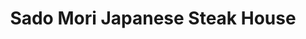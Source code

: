 ---
layout: place
title: Sado Mori Japanese Steak House
permalink: /florida/tallahassee/sado-mori-japanese-steak-house.html
stateAbbr: FL
stateName: Florida
cityName: Tallahassee
seo:
  type: restaurant
  links: null
place_id: ChIJoX9oHMT17IgRxFvvy91gdog
photos:
  - name: >-
      places/ChIJoX9oHMT17IgRxFvvy91gdog/photos/AeeoHcLqkuqGvJ84NK4p6mBS3VJrQxvjJaSw_AlNAulPZLrr1VmMWKpHIuTnYLGPLmr8-YM6grGCkodpBKQwfn1XtncDGfUIaF0AQHFPb1YJLyhw_BEsvzjoCnAQxE8CGF6_8PDEW4KKkalZmZq3_PC-b5Escvz-9v0ZOT95WIeGpK6epMWCLVw-LviPBes1as6al-1zplDV1jcuzRGGWmeLfvSIsMTMePn6jNeRxcOxo9RBRsDNxI8xSbvexsJMgBzOWAfmSBI-JsDrE3ZCKKRN47qEXXkGVOLgUy27J2WhI7J9Yfj0irBslYpmjET2C5GgXnf6F7hxCL25bw_QrJCIrOPyzOJoqlH3nsNsQw0A2Y1pPNvxxwlM9CYvqDOc4eYPnwv_1H80x7jSdQN8RKhSmlgLVodh4zogJiZA7QvwmOl6rBLs
    widthPx: 4000
    heightPx: 2252
    authorAttributions:
      - displayName: Erica Kaplan
        uri: https://maps.google.com/maps/contrib/104477456356340248886
        photoUri: >-
          https://lh3.googleusercontent.com/a-/ALV-UjVvchxL5ucKpSVL9_xwa8c8PEI1qdUWLi31qlezxV6_23IWXkVxlA=s100-p-k-no-mo
    flagContentUri: >-
      https://www.google.com/local/imagery/report/?cb_client=maps_api_places.places_api&image_key=!1e10!2sCIHM0ogKEICAgICb-dulvQE&hl=en-US
    googleMapsUri: >-
      https://www.google.com/maps/place//data=!3m4!1e2!3m2!1sCIHM0ogKEICAgICb-dulvQE!2e10!4m2!3m1!1s0x88ecf5c41c687fa1:0x887660ddcbef5bc4
  - name: >-
      places/ChIJoX9oHMT17IgRxFvvy91gdog/photos/AeeoHcJcWH-1AeT9CPgwi-TyfRyzxV7YgkNKp3VKRVLsB7JBy1PJoxy_tWXnbeYrTuQGdYf9qZJZRLX7jE1F0_va4b6wYbJuMEStGdPJiu-1y290xrbw04DXap56Go3oL0aMgDiPJnoDuR2GiNe_UwUDkEQAETxe6upj7Yo41Wei6jPmlGuwo2Bv1K7FDSFXBVxXnhalPcljoIbZRW-8Ybcuj8MFC5F_a5_Bi548OHu80-U0bsRcl8_6pqriXCZ4LZYiRoL5Fv9FPAkIFnTZfHc_ygl9wjVyD2lK4RCq8AG7HQtBxA
    widthPx: 1440
    heightPx: 809
    authorAttributions:
      - displayName: Sado Mori Japanese Steak House
        uri: https://maps.google.com/maps/contrib/117350168300431866040
        photoUri: >-
          https://lh3.googleusercontent.com/a-/ALV-UjXx9IXXE_dOC01DPSphRQKlBeY0nE8_VxhD3JEzM831_OnuolQ=s100-p-k-no-mo
    flagContentUri: >-
      https://www.google.com/local/imagery/report/?cb_client=maps_api_places.places_api&image_key=!1e10!2sAF1QipOWBDxM97BY242IyxWBw7pvddBefh8j1fCLyLzt&hl=en-US
    googleMapsUri: >-
      https://www.google.com/maps/place//data=!3m4!1e2!3m2!1sAF1QipOWBDxM97BY242IyxWBw7pvddBefh8j1fCLyLzt!2e10!4m2!3m1!1s0x88ecf5c41c687fa1:0x887660ddcbef5bc4
  - name: >-
      places/ChIJoX9oHMT17IgRxFvvy91gdog/photos/AeeoHcIkvlkfmsAzo816GYUUQoUSiqLn7XwLtoJqALBGpwZgiWV07DBN-u-nRrIBSU9ZZW6kZINrk95dxSPg4MwXXcORdZi9lJimxfZAHC0Ue8yvcybjWZVO6w7oUZDsYDOglCE2b8qKk8IdiqSTLlbcGbldS5HzryABm-PnJZQT2QsokJXUxRDaKraT_mBnxunLREv7WhjPLYKq2__oJl_iwt_T463jStPN1zWw9HrOKIG1JinLarVIs_wX9j-RxuaplYCnhv612Gi7pngRLXdKAjYOMNi7KQKXJyZw2d3w4y4w_w
    widthPx: 4032
    heightPx: 3024
    authorAttributions:
      - displayName: Sado Mori Japanese Steak House
        uri: https://maps.google.com/maps/contrib/117350168300431866040
        photoUri: >-
          https://lh3.googleusercontent.com/a-/ALV-UjXx9IXXE_dOC01DPSphRQKlBeY0nE8_VxhD3JEzM831_OnuolQ=s100-p-k-no-mo
    flagContentUri: >-
      https://www.google.com/local/imagery/report/?cb_client=maps_api_places.places_api&image_key=!1e10!2sAF1QipMDEszCQxvSx9T_FD_xgTsyYHOArp6ENin-rnyx&hl=en-US
    googleMapsUri: >-
      https://www.google.com/maps/place//data=!3m4!1e2!3m2!1sAF1QipMDEszCQxvSx9T_FD_xgTsyYHOArp6ENin-rnyx!2e10!4m2!3m1!1s0x88ecf5c41c687fa1:0x887660ddcbef5bc4
  - name: >-
      places/ChIJoX9oHMT17IgRxFvvy91gdog/photos/AeeoHcK-qaEUz22cDiH0BcCtmL7CYXL8DEFVLo3dCdkmoSZYRc6_Gpgtfh_GYtJ-qhi5_dR4HSy5ovl2FLDiZTwyxwwlhUPpUzDc-lX3SpX3Q1dwANCwBg5-zOBdpyR7xgW6V9bhEMflAtubbATg44YvGAJ_RXusP8r4FPknGnbfFir_4x7airH_Nb9HU0M8NzB3Q8Cp8FF0ijg8XmAhoMijeccTUEIiddUmBnjDtYwQx-scxFgD4icUkM8ohdTqNPkMuUPg6Z3nbX6Oqk7TfM7r8Owelnj-l5_Hx_0LQmHW5Jn3pQ
    widthPx: 3264
    heightPx: 2448
    authorAttributions:
      - displayName: Sado Mori Japanese Steak House
        uri: https://maps.google.com/maps/contrib/117350168300431866040
        photoUri: >-
          https://lh3.googleusercontent.com/a-/ALV-UjXx9IXXE_dOC01DPSphRQKlBeY0nE8_VxhD3JEzM831_OnuolQ=s100-p-k-no-mo
    flagContentUri: >-
      https://www.google.com/local/imagery/report/?cb_client=maps_api_places.places_api&image_key=!1e10!2sAF1QipM2baav2WpQ2n-RUbOYy16y9qFFXvzNU5zM-i_B&hl=en-US
    googleMapsUri: >-
      https://www.google.com/maps/place//data=!3m4!1e2!3m2!1sAF1QipM2baav2WpQ2n-RUbOYy16y9qFFXvzNU5zM-i_B!2e10!4m2!3m1!1s0x88ecf5c41c687fa1:0x887660ddcbef5bc4
  - name: >-
      places/ChIJoX9oHMT17IgRxFvvy91gdog/photos/AeeoHcJptkek2PWgWOPzWqY_tv_7epEBrvaXY1YEv1MF4lsjVGgjP3BazCvyEaX8Dc8vxXEx5OPZ9cGyegA1h5U1n5AY0u25Aj7txS50MeVAN4PN0lHzzvS1DDVUGFzpa8PzS4Jy9dlamKjN79fGYJucmrW2HErbUnnR8AohriEwGYt8R_NnCCJGSqyB7Jtd8TG_hhZemDSaGuEDtGLM15G4C_O-9aSpau07lCe0fLlxavS9dfyDGpNffBEBfphiWEFhKaDtlSw4sh7OKTDrO740UBA6dxqSVvuNI7JWspD22EEy75vWB0DuvM6uAba59kIlpTbfyW6ORy3rqB2jgB8lv1hRTnqpY7F3pbnKWrjy3oo4z7_6qDDhgt3F3HC3iN3w4iKzDC6WWPrFHTUJ_LXAx_B4XNJAABY0KKq-gPXq5q23Gw
    widthPx: 4000
    heightPx: 3000
    authorAttributions:
      - displayName: Erica Kaplan
        uri: https://maps.google.com/maps/contrib/104477456356340248886
        photoUri: >-
          https://lh3.googleusercontent.com/a-/ALV-UjVvchxL5ucKpSVL9_xwa8c8PEI1qdUWLi31qlezxV6_23IWXkVxlA=s100-p-k-no-mo
    flagContentUri: >-
      https://www.google.com/local/imagery/report/?cb_client=maps_api_places.places_api&image_key=!1e10!2sCIHM0ogKEICAgICb-dulAw&hl=en-US
    googleMapsUri: >-
      https://www.google.com/maps/place//data=!3m4!1e2!3m2!1sCIHM0ogKEICAgICb-dulAw!2e10!4m2!3m1!1s0x88ecf5c41c687fa1:0x887660ddcbef5bc4
  - name: >-
      places/ChIJoX9oHMT17IgRxFvvy91gdog/photos/AeeoHcJyuw_0rmZm9_EliTRjEYhPPBhNNklqr5RYzzcwyBOP81A_9kiwXUZqnivvN3LjZ7CqQ9t2w_nwU820SlIjdBYwEKgiTfglsqKvGEn2LkYo_ityfMWMXN-j0-lTOb9OQda5PMey3CHlCWdf-CaRUnNzeFvLBj2QMRWp1oXTnLMI3lgjw25aEItd7_JPUkWMJcNwev_weM3qp-kCyKA3Lsp70k5qnjDhguUeDC8xtburwAQvUfRyJmuEEH88IV8M9IdoZJU-8uSE01skKIGRTwtbSH2aiuUur9YjOUi9o5pnhMnKEjJGGhaUnmr9J1KCUwfisWOPLoOlNJUE3HHwYoyh6kiKIXOSzQVYQlMpIfeU_OPpM-MOjCBNYS_z67ZQchzgo75ieewxcyp52AVTScdFh8uFJzB7D_4c_TmY9Q0
    widthPx: 3120
    heightPx: 4160
    authorAttributions:
      - displayName: Leone Shoun
        uri: https://maps.google.com/maps/contrib/107287910024214619977
        photoUri: >-
          https://lh3.googleusercontent.com/a/ACg8ocI7KhZ_g3sxJ9o8lCThI5lSF8Q5Q2mJEdUFOdagJO5hM1SaRcA=s100-p-k-no-mo
    flagContentUri: >-
      https://www.google.com/local/imagery/report/?cb_client=maps_api_places.places_api&image_key=!1e10!2sCIHM0ogKEICAgIClop3FHg&hl=en-US
    googleMapsUri: >-
      https://www.google.com/maps/place//data=!3m4!1e2!3m2!1sCIHM0ogKEICAgIClop3FHg!2e10!4m2!3m1!1s0x88ecf5c41c687fa1:0x887660ddcbef5bc4
  - name: >-
      places/ChIJoX9oHMT17IgRxFvvy91gdog/photos/AeeoHcIsHgj74j8L-Sn6lZ-Mr7pTJQxTtRBGgQ1ENI-dLiaEcuiXQZGmpueBzohV_KYyk45DFbGUTfrlQh4DA7Rgli0xvPL-J-RNS6cibd4feTX0aixhIr-1cr1-FClnnLoiy0siUaYzDmmkNUu2eSPoSeTHG1ta4dySUXMB8gAzoMmQ44gyaT4VOpOFNfWWrzWF193XUFmnIxK0y2L8t47GLxrA-8728KOqf5x5GozIUYcfjm0zUgSDBhvCQpwgUBxJ1cno2epOvTeC-NGVVaerQjlziJvZZin0am7H2qA4zRImG-J6O6vED0SjuFfIowlDbX2byvwS6q8OxD6LLB_f6G1-IgAqiGY9GmD97umvAcNMZRgEpb9fcryvogaCwkjn9dx0kYQ9g70LHV_f546MD4NTYozvXxuGRAoP92E5QRVVZ3w
    widthPx: 3000
    heightPx: 4000
    authorAttributions:
      - displayName: The Real Kimberly Thomas
        uri: https://maps.google.com/maps/contrib/108374168588876030074
        photoUri: >-
          https://lh3.googleusercontent.com/a-/ALV-UjWOn416Y1STY_b_3M4HdnIjlQeJgRj9rJV_4Kmhj5CAWjzFS1ZuOw=s100-p-k-no-mo
    flagContentUri: >-
      https://www.google.com/local/imagery/report/?cb_client=maps_api_places.places_api&image_key=!1e10!2sCIHM0ogKEICAgICWiLD8xQE&hl=en-US
    googleMapsUri: >-
      https://www.google.com/maps/place//data=!3m4!1e2!3m2!1sCIHM0ogKEICAgICWiLD8xQE!2e10!4m2!3m1!1s0x88ecf5c41c687fa1:0x887660ddcbef5bc4
  - name: >-
      places/ChIJoX9oHMT17IgRxFvvy91gdog/photos/AeeoHcIKGw1t1CLZuIuRqOQiwkyJuRkT8dRMIjTb1dhU8OJf1vbMzf_boi0ND5VJJ9XZ4_Og7FJw_Q5VXR-BFxlLa0SYwcVhOIdhvveTTje373FFa3rXha5C9do9kXAHgTVpZLVAnACRTFcJcDmqk6guXwXUy3CZzVyfmlNRajwWEKv8RwLDhZ3IftwgSS2KAlovcnuBVhQBe4U7po4kFakRsNdephs4G9oPfwPuv4UvXE8_LW-7G--MWryhctAVdzLuA5lDG4Awxr_k8uZD3iNB64c4oiTNZLy4bzRTuH6T2BTqsPTsgqB_Qsb1AKFs6f-SPB1GiTPW1Eqx16XHjoeZf5QPCgsGrfyQxC-juN_hNzj8mvVI_yJbIlFhgIg1kHbzfOuVOvTF_ZziETzTkbzsKjYUsMcQsU7DUfBuRlpr7OCRjsKw
    widthPx: 3468
    heightPx: 4624
    authorAttributions:
      - displayName: Gabriel Garmon
        uri: https://maps.google.com/maps/contrib/108488584125125588524
        photoUri: >-
          https://lh3.googleusercontent.com/a/ACg8ocKR7JoazF8LdsXbLwcGZC-IWDQucBJjqOge4Q7lPK0xsws60w=s100-p-k-no-mo
    flagContentUri: >-
      https://www.google.com/local/imagery/report/?cb_client=maps_api_places.places_api&image_key=!1e10!2sCIHM0ogKEICAgIDS8rrWzQE&hl=en-US
    googleMapsUri: >-
      https://www.google.com/maps/place//data=!3m4!1e2!3m2!1sCIHM0ogKEICAgIDS8rrWzQE!2e10!4m2!3m1!1s0x88ecf5c41c687fa1:0x887660ddcbef5bc4
  - name: >-
      places/ChIJoX9oHMT17IgRxFvvy91gdog/photos/AeeoHcIJo3lsXN-50QqVPd-IQTUb71uEM4SySq1gY1vwNNuJCn-CaewSeidyVQobmwflrPWjg-lXULV78NuOgRPlXcuBapFy79sDPQ4wzRhm4NwnQ0Yo92y9mOhxCnEQjQ80LNm8w8hH8NZka6HNqRVNGGto0alKkd7spu9-BzcWVqL9KFsJfIRJ2fKddrE-xZFkKj25_rzBdjbjL1DpCFzlnnwixdcX_zSJdtfXH2DbDcnQwlr551cC-BXATFQ3Iw6FU7DJPvQn4HdIsNNEZVnwYHlX-Sokl1icAS-iJBVHEwWj4Lmlp2rgH-1zldwNUjhlZ5mz0eWyKK1YaG6nRTITheWfiLWTrsCFE5Pfvn8DcGEZ6vtNGy3IoKAXyU_h_O1YUWmj-39eHRyJASXgtYwHaHsupXUzhnSH8Jag9T3q3Xv1QyE
    widthPx: 3464
    heightPx: 4618
    authorAttributions:
      - displayName: Steven Brockman
        uri: https://maps.google.com/maps/contrib/109638447108467491086
        photoUri: >-
          https://lh3.googleusercontent.com/a/ACg8ocItlbeDofp2iEKpaCb7SpStEYUFPh4c5x6H4FfptVKo3bl8UQ=s100-p-k-no-mo
    flagContentUri: >-
      https://www.google.com/local/imagery/report/?cb_client=maps_api_places.places_api&image_key=!1e10!2sCIHM0ogKEICAgICqnbXJwgE&hl=en-US
    googleMapsUri: >-
      https://www.google.com/maps/place//data=!3m4!1e2!3m2!1sCIHM0ogKEICAgICqnbXJwgE!2e10!4m2!3m1!1s0x88ecf5c41c687fa1:0x887660ddcbef5bc4
  - name: >-
      places/ChIJoX9oHMT17IgRxFvvy91gdog/photos/AeeoHcIs-WTMBdtZiFwajdhd20bS4KMfE-jz9Q9OBEcVNuZNSE6uFmd7BXmEGuwjUeEkgEtYudvT6lLMWxjwx9tpUscnhWsh3F-cKE2kyng296Kf-_oGcnmhMu1UmYmEy-dK9IUA-V8aS36d_utCk3LI6poeiWs7WIvVsVr1uKVX-h8UzD-QCuBwi1oU-O9pZDVRtvffAZbJojlkpy4GH-DDSEYSMxOMylA67yFKLBMaNUJ9kEqQ7DPdSh31UhqiX3W4PgZujNKEn9ESig_Di_b1zBPmi8BJTWbFYfiU4WfBRHxgJST_4NLvLGjfNHduzzgzHjZ0O_tl5akZJdsoUw4H48F408GwnX8NcCVs9vYi9JNPf_t_jCe0laECHOGcBN-WOQ4r9zRldCUOJ2QHbCxHO8fnfJA5t18aZO_54-kaiBAXILZM
    widthPx: 3120
    heightPx: 4160
    authorAttributions:
      - displayName: Leone Shoun
        uri: https://maps.google.com/maps/contrib/107287910024214619977
        photoUri: >-
          https://lh3.googleusercontent.com/a/ACg8ocI7KhZ_g3sxJ9o8lCThI5lSF8Q5Q2mJEdUFOdagJO5hM1SaRcA=s100-p-k-no-mo
    flagContentUri: >-
      https://www.google.com/local/imagery/report/?cb_client=maps_api_places.places_api&image_key=!1e10!2sCIHM0ogKEICAgIClop3F7gE&hl=en-US
    googleMapsUri: >-
      https://www.google.com/maps/place//data=!3m4!1e2!3m2!1sCIHM0ogKEICAgIClop3F7gE!2e10!4m2!3m1!1s0x88ecf5c41c687fa1:0x887660ddcbef5bc4
address: 2810 Sharer Rd, Tallahassee, FL 32312, USA
street: 2810 Sharer Rd
city: Tallahassee
state: FL
zip: '32312'
country: USA
neighborhood: null
latitude: '30.479322'
longitude: '-84.297505'
accessibility_options:
  wheelchairAccessibleParking: true
  wheelchairAccessibleEntrance: true
  wheelchairAccessibleRestroom: true
  wheelchairAccessibleSeating: true
business_status: OPERATIONAL
name: Sado Mori Japanese Steak House
google_maps_links:
  directionsUri: >-
    https://www.google.com/maps/dir//''/data=!4m7!4m6!1m1!4e2!1m2!1m1!1s0x88ecf5c41c687fa1:0x887660ddcbef5bc4!3e0
  placeUri: https://maps.google.com/?cid=9833153342135557060
  writeAReviewUri: >-
    https://www.google.com/maps/place//data=!4m3!3m2!1s0x88ecf5c41c687fa1:0x887660ddcbef5bc4!12e1
  reviewsUri: >-
    https://www.google.com/maps/place//data=!4m4!3m3!1s0x88ecf5c41c687fa1:0x887660ddcbef5bc4!9m1!1b1
  photosUri: >-
    https://www.google.com/maps/place//data=!4m3!3m2!1s0x88ecf5c41c687fa1:0x887660ddcbef5bc4!10e5
primary_type: Japanese Restaurant
opening_hours:
  regular: null
  current: null
secondary_opening_hours:
  regular:
    weekdayDescriptions: null
    type: null
  current:
    weekdayDescriptions: null
    type: null
phone: (850) 386-8449
price_level: PRICE_LEVEL_MODERATE
price_range: $20 &ndash; $30
rating: '4.4'
rating_count: 0
website: null
description: >-
  Discover Sado Mori Japanese Steak House in Tallahassee, FL$$$Sado Mori
  Japanese Steak House in Tallahassee, Florida, stands out as a vibrant
  destination for those craving authentic Japanese cuisine, including fresh
  sushi and interactive hibachi dining. This spot delivers an energetic
  atmosphere where diners can enjoy sizzling entrees prepared right at the
  table, complemented by flavorful sides like ginger salad and miso soup for a
  complete meal. With its accessible features and ample parking, it's an ideal
  choice for groups or families seeking a memorable outing without the hassle.
  The menu highlights classic dishes that blend tradition with excitement,
  making it a go-to option for anyone exploring top-rated sushi restaurants in
  the area. Overall, it offers a welcoming vibe that captures the essence of
  Japanese dining, perfect for those searching for quality sushi experiences
  nearby.
generative_summary: >-
  Discover Sado Mori Japanese Steak House in Tallahassee, FL$$$Sado Mori
  Japanese Steak House in Tallahassee, Florida, stands out as a vibrant
  destination for those craving authentic Japanese cuisine, including fresh
  sushi and interactive hibachi dining. This spot delivers an energetic
  atmosphere where diners can enjoy sizzling entrees prepared right at the
  table, complemented by flavorful sides like ginger salad and miso soup for a
  complete meal. With its accessible features and ample parking, it's an ideal
  choice for groups or families seeking a memorable outing without the hassle.
  The menu highlights classic dishes that blend tradition with excitement,
  making it a go-to option for anyone exploring top-rated sushi restaurants in
  the area. Overall, it offers a welcoming vibe that captures the essence of
  Japanese dining, perfect for those searching for quality sushi experiences
  nearby.
generative_disclosure: Summarized by AI using the Grok-3-Mini model.
reviews:
  - name: >-
      places/ChIJoX9oHMT17IgRxFvvy91gdog/reviews/ChZDSUhNMG9nS0VJQ0FnSUNiLWR2NUxBEAE
    relativePublishTimeDescription: 8 months ago
    rating: 5
    text:
      text: >-
        Sado Mori has great food. The sushi tastes fresh. The ginger salad
        dressing is tasty. I like to also get their miso soup as well. You can
        get a soup AND salad with your entree. You can choose to dine at a table
        or go to the hibachi area where they cook in front of you. It is a fun
        experience and a great place to bring your family!
      languageCode: en
    originalText:
      text: >-
        Sado Mori has great food. The sushi tastes fresh. The ginger salad
        dressing is tasty. I like to also get their miso soup as well. You can
        get a soup AND salad with your entree. You can choose to dine at a table
        or go to the hibachi area where they cook in front of you. It is a fun
        experience and a great place to bring your family!
      languageCode: en
    authorAttribution:
      displayName: Erica Kaplan
      uri: https://www.google.com/maps/contrib/104477456356340248886/reviews
      photoUri: >-
        https://lh3.googleusercontent.com/a-/ALV-UjVvchxL5ucKpSVL9_xwa8c8PEI1qdUWLi31qlezxV6_23IWXkVxlA=s128-c0x00000000-cc-rp-mo-ba3
    publishTime: '2024-07-29T07:09:14.183692Z'
    flagContentUri: >-
      https://www.google.com/local/review/rap/report?postId=ChZDSUhNMG9nS0VJQ0FnSUNiLWR2NUxBEAE&d=17924085&t=1
    googleMapsUri: >-
      https://www.google.com/maps/reviews/data=!4m6!14m5!1m4!2m3!1sChZDSUhNMG9nS0VJQ0FnSUNiLWR2NUxBEAE!2m1!1s0x88ecf5c41c687fa1:0x887660ddcbef5bc4
  - name: >-
      places/ChIJoX9oHMT17IgRxFvvy91gdog/reviews/ChdDSUhNMG9nS0VJQ0FnTUNRaFA3U29BRRAB
    relativePublishTimeDescription: a month ago
    rating: 3
    text:
      text: >-
        The sushi was pretty good, but the service sucks. Our waitress was very
        inattentive and we felt kind of ignored. When we got to the restaurant
        they were not busy and we were seated quickly, when we asked our
        waitress for a few minutes to look over the menu she said no problem -
        but then did not return for a really long time… once our sushi came out
        the sushi chef had made a mistake in including cream cheese on a roll
        that was not supposed to have any on it - this wouldn’t have been a big
        deal had our waitress come back to check on us but she didn’t…..my
        husband sat with a plate of sushi in front of him that he wasn’t going
        to eat for a good 20 minutes….the owner of the restaurant made a comment
        about our table having an issue to our waitress….and she chose to go
        greet other tables, grab other tables orders and do everything OTHER
        than coming to our table….thankfully the sushi chef noticed there was an
        issue and proceeded to remake my husbands sushi after speaking to him…
        our waitress went up to the sushi bar and looked very confused that we
        had another sushi order and my husband had to explain to her that the
        sushi chef had remade his food and told her he was going to eat his
        sushi quickly because we had been there for a long time…she leaves the
        check on our table and walks away - my husband walked up front to pay,
        making eye contact with our waitress - who quickly looked away and
        walked the other way to busy herself with something else. Everyone has
        an off night but this the 3rd time we come in and have this kind of
        service from THE SAME waitress…. We were closed out by another waitress
        and left…. not sure if I’ll be back - maybe I’ll just order to go next
        time….
      languageCode: en
    originalText:
      text: >-
        The sushi was pretty good, but the service sucks. Our waitress was very
        inattentive and we felt kind of ignored. When we got to the restaurant
        they were not busy and we were seated quickly, when we asked our
        waitress for a few minutes to look over the menu she said no problem -
        but then did not return for a really long time… once our sushi came out
        the sushi chef had made a mistake in including cream cheese on a roll
        that was not supposed to have any on it - this wouldn’t have been a big
        deal had our waitress come back to check on us but she didn’t…..my
        husband sat with a plate of sushi in front of him that he wasn’t going
        to eat for a good 20 minutes….the owner of the restaurant made a comment
        about our table having an issue to our waitress….and she chose to go
        greet other tables, grab other tables orders and do everything OTHER
        than coming to our table….thankfully the sushi chef noticed there was an
        issue and proceeded to remake my husbands sushi after speaking to him…
        our waitress went up to the sushi bar and looked very confused that we
        had another sushi order and my husband had to explain to her that the
        sushi chef had remade his food and told her he was going to eat his
        sushi quickly because we had been there for a long time…she leaves the
        check on our table and walks away - my husband walked up front to pay,
        making eye contact with our waitress - who quickly looked away and
        walked the other way to busy herself with something else. Everyone has
        an off night but this the 3rd time we come in and have this kind of
        service from THE SAME waitress…. We were closed out by another waitress
        and left…. not sure if I’ll be back - maybe I’ll just order to go next
        time….
      languageCode: en
    authorAttribution:
      displayName: Nicole Martinez
      uri: https://www.google.com/maps/contrib/103035870922758727026/reviews
      photoUri: >-
        https://lh3.googleusercontent.com/a/ACg8ocIS1fZkUpAFmj6x7x92T8QaKiSZgxC-tr3RXiz5-AQuDBfY6w=s128-c0x00000000-cc-rp-mo
    publishTime: '2025-03-02T00:02:11.941331Z'
    flagContentUri: >-
      https://www.google.com/local/review/rap/report?postId=ChdDSUhNMG9nS0VJQ0FnTUNRaFA3U29BRRAB&d=17924085&t=1
    googleMapsUri: >-
      https://www.google.com/maps/reviews/data=!4m6!14m5!1m4!2m3!1sChdDSUhNMG9nS0VJQ0FnTUNRaFA3U29BRRAB!2m1!1s0x88ecf5c41c687fa1:0x887660ddcbef5bc4
  - name: >-
      places/ChIJoX9oHMT17IgRxFvvy91gdog/reviews/ChdDSUhNMG9nS0VJQ0FnSURfOFB5NXl3RRAB
    relativePublishTimeDescription: 2 months ago
    rating: 3
    text:
      text: >-
        The restaurant is quite dated. The food was average. The waiter was more
        interested in flirting with the bartender, his boyfriend I guess, than
        in paying attention to his table. Not a fan of this establishment. The
        tuna appetizer came out half way through dinner….it was sushi, raw, what
        took so long!
      languageCode: en
    originalText:
      text: >-
        The restaurant is quite dated. The food was average. The waiter was more
        interested in flirting with the bartender, his boyfriend I guess, than
        in paying attention to his table. Not a fan of this establishment. The
        tuna appetizer came out half way through dinner….it was sushi, raw, what
        took so long!
      languageCode: en
    authorAttribution:
      displayName: Jim Freeman
      uri: https://www.google.com/maps/contrib/112568252107050186332/reviews
      photoUri: >-
        https://lh3.googleusercontent.com/a/ACg8ocJ_r-SCE7U8XFvVjnXbgPzGWMRa3o-tEsY81M0qR5_SD6ECCA=s128-c0x00000000-cc-rp-mo-ba2
    publishTime: '2025-01-21T00:36:02.305196Z'
    flagContentUri: >-
      https://www.google.com/local/review/rap/report?postId=ChdDSUhNMG9nS0VJQ0FnSURfOFB5NXl3RRAB&d=17924085&t=1
    googleMapsUri: >-
      https://www.google.com/maps/reviews/data=!4m6!14m5!1m4!2m3!1sChdDSUhNMG9nS0VJQ0FnSURfOFB5NXl3RRAB!2m1!1s0x88ecf5c41c687fa1:0x887660ddcbef5bc4
  - name: >-
      places/ChIJoX9oHMT17IgRxFvvy91gdog/reviews/ChZDSUhNMG9nS0VJQ0FnSURQZy1UWGV3EAE
    relativePublishTimeDescription: 4 months ago
    rating: 5
    text:
      text: >-
        The tuna tataki was probably the best I've ever had, and I lived in
        Japan for 3 years.  They have great spicy tuna and hibachi meals.  Too
        bad I don't live near here.  I'd come back many times.  Easy to find
        with Google map.  Staff was great and location had plenty of parking.
      languageCode: en
    originalText:
      text: >-
        The tuna tataki was probably the best I've ever had, and I lived in
        Japan for 3 years.  They have great spicy tuna and hibachi meals.  Too
        bad I don't live near here.  I'd come back many times.  Easy to find
        with Google map.  Staff was great and location had plenty of parking.
      languageCode: en
    authorAttribution:
      displayName: Gordon Rayner
      uri: https://www.google.com/maps/contrib/109950350220281294512/reviews
      photoUri: >-
        https://lh3.googleusercontent.com/a-/ALV-UjWThJ7rkBmieUKjsNoG5qGpFg-vJ8RQY0DW3i1EGtmx7bH_Cyg6=s128-c0x00000000-cc-rp-mo-ba4
    publishTime: '2024-12-05T03:44:08.702261Z'
    flagContentUri: >-
      https://www.google.com/local/review/rap/report?postId=ChZDSUhNMG9nS0VJQ0FnSURQZy1UWGV3EAE&d=17924085&t=1
    googleMapsUri: >-
      https://www.google.com/maps/reviews/data=!4m6!14m5!1m4!2m3!1sChZDSUhNMG9nS0VJQ0FnSURQZy1UWGV3EAE!2m1!1s0x88ecf5c41c687fa1:0x887660ddcbef5bc4
  - name: >-
      places/ChIJoX9oHMT17IgRxFvvy91gdog/reviews/ChZDSUhNMG9nS0VJQ0FnTUNJN2N6VVpnEAE
    relativePublishTimeDescription: a week ago
    rating: 5
    text:
      text: >-
        Best sushi in Tallahassee imo. Comes with a great ginger dressing salad
        and soup. Say HI to the Cat of Good Fortune.
      languageCode: en
    originalText:
      text: >-
        Best sushi in Tallahassee imo. Comes with a great ginger dressing salad
        and soup. Say HI to the Cat of Good Fortune.
      languageCode: en
    authorAttribution:
      displayName: Roy Boston
      uri: https://www.google.com/maps/contrib/103929961993429626910/reviews
      photoUri: >-
        https://lh3.googleusercontent.com/a-/ALV-UjXp0a5GPnX25mZD5sqfeCuiY6oma7quGaF5GM0Z50crvDl2cI9r=s128-c0x00000000-cc-rp-mo-ba2
    publishTime: '2025-04-04T01:00:52.301074Z'
    flagContentUri: >-
      https://www.google.com/local/review/rap/report?postId=ChZDSUhNMG9nS0VJQ0FnTUNJN2N6VVpnEAE&d=17924085&t=1
    googleMapsUri: >-
      https://www.google.com/maps/reviews/data=!4m6!14m5!1m4!2m3!1sChZDSUhNMG9nS0VJQ0FnTUNJN2N6VVpnEAE!2m1!1s0x88ecf5c41c687fa1:0x887660ddcbef5bc4
review_summary: >-
  What Customers Are Saying$$$Visitors to this Japanese steak house often praise
  the fresh and delicious sushi, along with tasty accompaniments like ginger
  salad and miso soup that add a nice touch to every meal. Many appreciate the
  fun, interactive hibachi setup, which makes it a hit for family gatherings or
  casual nights out, though a few mention occasional lapses in service that
  could use some improvement. Despite these minor hiccups, the overall
  experience shines through with positive notes on the flavorful dishes and easy
  parking, encouraging repeat visits for those who love exploring local sushi
  spots. Folks generally find it a solid pick for a satisfying dine-in
  adventure, blending good vibes with honest value that keeps the energy high.
  If you're on the hunt for reliable Japanese places near you, this one delivers
  a mostly enjoyable vibe with room for even better service down the line.
review_disclosure: Summarized by AI using the Grok-3-Mini model.
parking_options:
  freeParkingLot: true
  freeStreetParking: true
payment_options:
  acceptsCreditCards: true
  acceptsDebitCards: true
  acceptsCashOnly: false
  acceptsNfc: true
allow_dogs: null
curbside_pickup: null
delivery: false
dine_in: true
good_for_children: true
good_for_groups: true
good_for_sports: true
live_music: false
menu_for_children: true
outdoor_seating: false
reservable: true
restroom: true
serves_beer: true
serves_breakfast: false
serves_brunch: false
serves_cocktails: true
serves_coffee: null
serves_dinner: true
serves_dessert: true
serves_lunch: true
serves_vegetarian_food: true
serves_wine: true
takeout: true
update_category: pro
places_description: >-
  Special-occasion Japanese steakhouse offering high-energy hibachi dining,
  sushi & classic dishes.

---